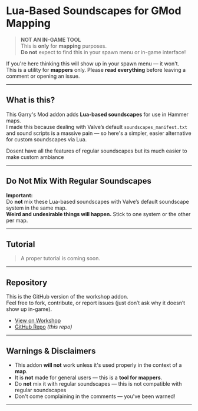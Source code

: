 #  Lua-Based Soundscapes for GMod Mapping 

> **NOT AN IN-GAME TOOL**  
> This is **only** for **mapping** purposes.  
> **Do not** expect to find this in your spawn menu or in-game interface!

If you're here thinking this will show up in your spawn menu — it won't.  
This is a utility for **mappers** only. Please **read everything** before leaving a comment or opening an issue.

---

## What is this?

This Garry's Mod addon adds **Lua-based soundscapes** for use in Hammer maps.  
I made this because dealing with Valve’s default `soundscapes_manifest.txt` and sound scripts is a massive pain — so here's a simpler, easier alternative for custom soundscapes via Lua.

Dosent have all the features of regular soundscapes but its much easier to make custom ambiance

---

## Do Not Mix With Regular Soundscapes

**Important:**  
Do **not** mix these Lua-based soundscapes with Valve’s default soundscape system in the same map.  
**Weird and undesirable things will happen.** Stick to one system or the other per map.

---

## Tutorial

> A proper tutorial is coming soon.


---

## Repository

This is the GitHub version of the workshop addon.  
Feel free to fork, contribute, or report issues (just don’t ask why it doesn’t show up in-game).

- [View on Workshop](https://steamcommunity.com/sharedfiles/filedetails/?id=3465425104)
- [GitHub Repo](https://github.com/Tixe-SC3K/sent_soundscape) *(this repo)*

---

## Warnings & Disclaimers

- This addon **will not** work unless it's used properly in the context of a **map**.
- It is **not** made for general users — this is a **tool for mappers**.
- Do **not** mix it with regular soundscapes — this is not compatible with regular soundscapes
- Don't come complaining in the comments — you've been warned!

---

